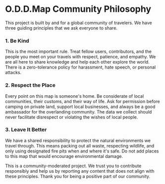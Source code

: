 # O.D.D.Map Community Philosophy

This project is built by and for a global community of travelers. We have three guiding principles that we ask everyone to share.

### 1. Be Kind
This is the most important rule. Treat fellow users, contributors, and the people you meet on your travels with respect, patience, and empathy. We are all here to share knowledge and help each other explore the world. There is a zero-tolerance policy for harassment, hate speech, or personal attacks.

### 2. Respect the Place
Every point on this map is someone's home. Be considerate of local communities, their customs, and their way of life. Ask for permission before camping on private land, support local businesses, and always be a good ambassador for the overlanding community. The data we collect should never facilitate disrespect or violating the wishes of local people.

### 3. Leave It Better
We have a shared responsibility to protect the natural environments we travel through. This means packing out all waste, respecting wildlife, and only using designated fire pits when and where it's safe. Do not add places to this map that would encourage environmental damage.

This is a community-moderated project. We trust you to contribute responsibly and help us by reporting any content that does not align with these principles. Thank you for being a positive part of our community.